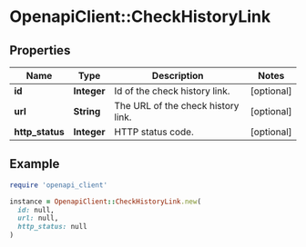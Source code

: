 # OpenapiClient::CheckHistoryLink

## Properties

| Name | Type | Description | Notes |
| ---- | ---- | ----------- | ----- |
| **id** | **Integer** | Id of the check history link. | [optional] |
| **url** | **String** | The URL of the check history link. | [optional] |
| **http_status** | **Integer** | HTTP status code. | [optional] |

## Example

```ruby
require 'openapi_client'

instance = OpenapiClient::CheckHistoryLink.new(
  id: null,
  url: null,
  http_status: null
)
```


